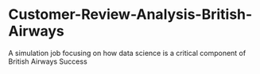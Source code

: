 # Customer-Review-Analysis-British-Airways
A simulation job focusing on how data science is a critical component of British Airways Success
